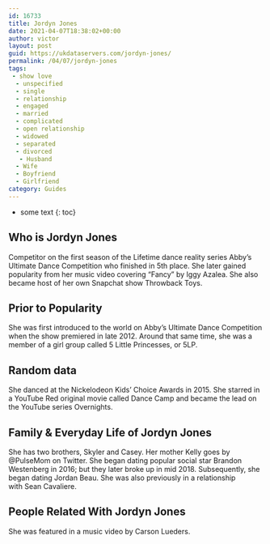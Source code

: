 ```yaml
---
id: 16733
title: Jordyn Jones
date: 2021-04-07T18:38:02+00:00
author: victor
layout: post
guid: https://ukdataservers.com/jordyn-jones/
permalink: /04/07/jordyn-jones
tags:
 - show love
  - unspecified
  - single
  - relationship
  - engaged
  - married
  - complicated
  - open relationship
  - widowed
  - separated
  - divorced
   - Husband
  - Wife
  - Boyfriend
  - Girlfriend
category: Guides
---
```


* some text
{: toc}


## Who is Jordyn Jones



Competitor on the first season of the Lifetime dance reality series Abby&#8217;s Ultimate Dance Competition who finished in 5th place. She later gained popularity from her music video covering &#8220;Fancy&#8221; by Iggy Azalea. She also became host of her own Snapchat show Throwback Toys.

                
                
                
## Prior to Popularity



She was first introduced to the world on Abby&#8217;s Ultimate Dance Competition when the show premiered in late 2012. Around that same time, she was a member of a girl group called 5 Little Princesses, or 5LP. 

                
                
                
## Random data



She danced at the Nickelodeon Kids&#8217; Choice Awards in 2015. She starred in a YouTube Red original movie called Dance Camp and became the lead on the YouTube series Overnights. 

                
                
                
## Family & Everyday Life of Jordyn Jones



She has two brothers, Skyler and Casey. Her mother Kelly goes by @PulseMom on Twitter. She began dating popular social star Brandon Westenberg in 2016; but they later broke up in mid 2018. Subsequently, she began dating Jordan Beau. She was also previously in a relationship with Sean Cavaliere.

                
                
                
## People Related With Jordyn Jones



She was featured in a music video by Carson Lueders.

                
              
            
          
          
          